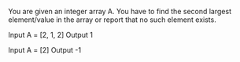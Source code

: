 You are given an integer array A. You have to find the second largest element/value in the array or report that no such element exists.

Input
A = [2, 1, 2]
Output
1

Input
A = [2]
Output
-1
